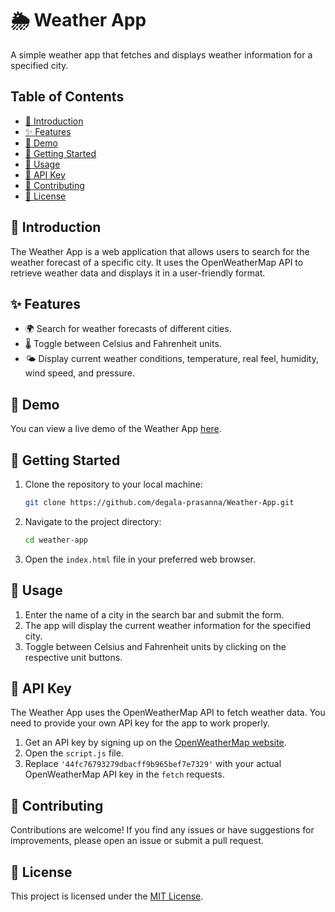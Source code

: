 
# 🌦️ Weather App

A simple weather app that fetches and displays weather information for a specified city.

## Table of Contents

- [📖 Introduction](#-introduction)
- [✨ Features](#-features)
- [🚀 Demo](#-demo)
- [🏁 Getting Started](#-getting-started)
- [📝 Usage](#-usage)
- [🔑 API Key](#-api-key)
- [🤝 Contributing](#-contributing)
- [📜 License](#-license)

## 📖 Introduction

The Weather App is a web application that allows users to search for the weather forecast of a specific city. It uses the OpenWeatherMap API to retrieve weather data and displays it in a user-friendly format.

## ✨ Features

- 🌍 Search for weather forecasts of different cities.
- 🌡️ Toggle between Celsius and Fahrenheit units.
- 🌤️ Display current weather conditions, temperature, real feel, humidity, wind speed, and pressure.

## 🚀 Demo

You can view a live demo of the Weather App [here](https://degala-prasanna.github.io/Weather-App/).

## 🏁 Getting Started

1. Clone the repository to your local machine:

   ```sh
   git clone https://github.com/degala-prasanna/Weather-App.git
   ```

2. Navigate to the project directory:

   ```sh
   cd weather-app
   ```

3. Open the `index.html` file in your preferred web browser.

## 📝 Usage

1. Enter the name of a city in the search bar and submit the form.
2. The app will display the current weather information for the specified city.
3. Toggle between Celsius and Fahrenheit units by clicking on the respective unit buttons.

## 🔑 API Key

The Weather App uses the OpenWeatherMap API to fetch weather data. You need to provide your own API key for the app to work properly.

1. Get an API key by signing up on the [OpenWeatherMap website](https://openweathermap.org/).
2. Open the `script.js` file.
3. Replace `'44fc76793279dbacff9b965bef7e7329'` with your actual OpenWeatherMap API key in the `fetch` requests.

## 🤝 Contributing

Contributions are welcome! If you find any issues or have suggestions for improvements, please open an issue or submit a pull request.

## 📜 License

This project is licensed under the [MIT License](LICENSE).
